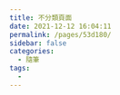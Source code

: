 ```yaml
---
title: 不分類頁面
date: 2021-12-12 16:04:11
permalink: /pages/53d180/
sidebar: false
categories:
  - 隨筆
tags:
  -
---
```


